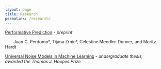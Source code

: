 ```yaml
---
layout: page
title: Research
permalink: /research/
---
```


[Performative Prediction](https://arxiv.org/pdf/2002.06673.pdf) - *preprint*

&nbsp;&nbsp;&nbsp;&nbsp;&nbsp;&nbsp; Juan C. Perdomo\*, Tijana Zrnic\*, Celestine Mendler-Dunner, and Moritz Hardt 

[Universal Noise Models in Machine Learning](/pdfs/thesis_jcp.pdf) - *undergraduate thesis, awarded the Thomas J. Hoopes Prize* 



